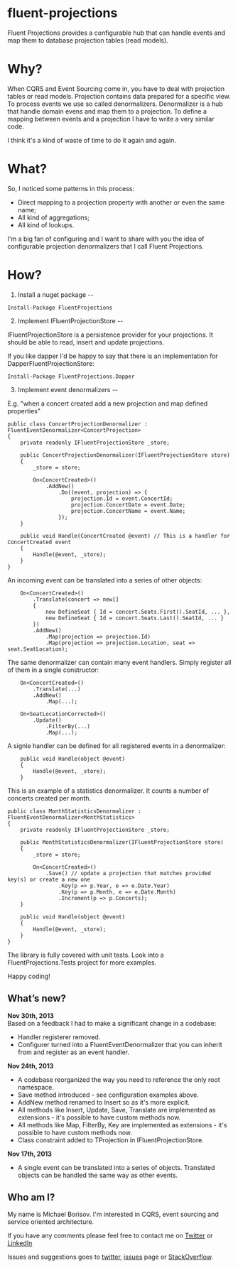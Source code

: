 fluent-projections
==================

Fluent Projections provides a configurable hub that can handle events and map them to database projection tables (read models).

Why?
====

When CQRS and Event Sourcing come in, you have to deal with projection tables or read models. Projection contains data prepared for a specific view. To process events we use so called denormalizers. Denormalizer is a hub that handle domain evens and map them to a projection. To define a mapping between events and a projection I have to write a very similar code.

I think it's a kind of waste of time to do it again and again.

What?
====

So, I noticed some patterns in this process:
* Direct mapping to a projection property with another or even the same name;
* All kind of aggregations;
* All kind of lookups.

I'm a big fan of configuring and I want to share with you the idea of configurable projection denormalizers that I call Fluent Projections.

How?
====

1. Install a nuget package
--

```
Install-Package FluentProjections
```


2. Implement IFluentProjectionStore<TProjection>
--

IFluentProjectionStore<TProjection> is a persistence provider for your projections. It should be able to read, insert and update projections.

If you like dapper I'd be happy to say that there is an implementation for DapperFluentProjectionStore:
```
Install-Package FluentProjections.Dapper
```

3. Implement event denormalizers
--

E.g. "when a concert created add a new projection and map defined properties"

```
public class ConcertProjectionDenormalizer : FluentEventDenormalizer<ConcertProjection>
{
    private readonly IFluentProjectionStore _store;
    
    public ConcertProjectionDenormalizer(IFluentProjectionStore store)
    {
        _store = store;

        On<ConcertCreated>()
            .AddNew()
                .Do((event, projection) => {
                    projection.Id = event.ConcertId;
                    projection.ConcertDate = event.Date;
                    projection.ConcertName = event.Name;
                });
    }

    public void Handle(ConcertCreated @event) // This is a handler for ConcertCreated event
    {
        Handle(@event, _store);
    }
}
```

An incoming event can be translated into a series of other objects:

```
    On<ConcertCreated>()
        .Translate(concert => new[]
        {
            new DefineSeat { Id = concert.Seats.First().SeatId, ... },
            new DefineSeat { Id = concert.Seats.Last().SeatId, ... }
        })
        .AddNew()
            .Map(projection => projection.Id)
            .Map(projection => projection.Location, seat => seat.SeatLocation);
```

The same denormalizer can contain many event handlers. Simply register all of them in a single constructor:
```
    On<ConcertCreated>()
        .Translate(...)
        .AddNew()
            .Map(...);

    On<SeatLocationCorrected>()
        .Update()
            .FilterBy(...)
            .Map(...);
```

A signle handler can be defined for all registered events in a denormalizer:

```
    public void Handle(object @event)
    {
        Handle(@event, _store);
    }
```

This is an example of a statistics denormalizer. It counts a number of concerts created per month.
```
public class MonthStatisticsDenormalizer : FluentEventDenormalizer<MonthStatistics>
{
    private readonly IFluentProjectionStore _store;

    public MonthStatisticsDenormalizer(IFluentProjectionStore store)
    {
        _store = store;

        On<ConcertCreated>()
            .Save() // update a projection that matches provided key(s) or create a new one
                .Key(p => p.Year, e => e.Date.Year)
                .Key(p => p.Month, e => e.Date.Month)
                .Increment(p => p.Concerts);
    }

    public void Handle(object @event)
    {
        Handle(@event, _store);
    }
}
```

The library is fully covered with unit tests. Look into a FluentProjections.Tests project for more examples.

Happy coding!

What’s new?
-----------

**Nov 30th, 2013**      
Based on a feedback I had to make a significant change in a codebase:
- Handler registerer removed.
- Configurer turned into a FluentEventDenormalizer that you can inherit from and register as an event handler.

**Nov 24th, 2013**      
- A codebase reorganized the way you need to reference the only root namespace.
- Save method introduced - see configuration examples above.
- AddNew method renamed to Insert so as it's more explicit.
- All methods like Insert, Update, Save, Translate are implemented as extensions - it's possible to have custom methods now.
- All methods like Map, FilterBy, Key are implemented as extensions - it's possible to have custom methods now.
- Class constraint added to TProjection in IFluentProjectionStore.

**Nov 17th, 2013**      
- A single event can be translated into a series of objects. Translated objects can be handled the same way as other events.

Who am I?
--
My name is Michael Borisov. I'm interested in CQRS, event sourcing and service oriented architecture.

If you have any comments please feel free to contact me on [Twitter](https://twitter.com/fkem) or [LinkedIn](https://www.linkedin.com/in/michaelborisov)

Issues and suggestions goes to [twitter](https://twitter.com/search?q=fluentprojections&src=typd), [issues](https://github.com/corker/fluent-projections/issues) page or [StackOverflow](http://stackoverflow.com/questions/tagged/fluent-projections).

